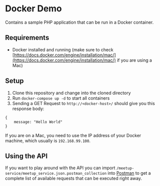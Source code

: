 # Docker Demo

Contains a sample PHP application that can be run in a Docker container.

## Requirements

- Docker installed and running (make sure to check [https://docs.docker.com/engine/installation/mac/](https://docs.docker.com/engine/installation/mac/) if you are using a Mac)

## Setup

1. Clone this repository and change into the cloned directory
2. Run ```docker-compose up -d``` to start all containers
3. Sending a GET Request to ```http://<docker-host>/``` should give you this response body:
```
{
    message: "Hello World"
}
```

If you are on a Mac, you need to use the IP address of your Docker machine, which usually is ```192.168.99.100```.

## Using the API

If you want to play around with the API you can import ```/meetup-service/meetup_service.json.postman_collection``` into [Postman](https://www.getpostman.com/) to get a complete list of available requests that can be executed right away.
